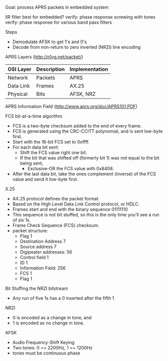 
Goal: process APRS packets in embedded system

IIR filter best for embedded?
verify: phase response screwing with tones
verify: phase response for various band pass filters

Steps
 * Demodulate AFSK to get 1's and 0's
 * Decode from non-return to zero inverted (NRZI) line encoding



APRS Layers (http://n1vg.net/packet/)

| OSI Layer | Description | Implementation |
|-----------|-------------|----------------|
| Network   | Packets     | APRS           |
| Data Link | Frames      | AX.25          |
| Physical  | Bits        | AFSK, NRZ      |


APRS Information Field (http://www.aprs.org/doc/APRS101.PDF)


FCS bit-at-a-time algorithm
 * FCS is a two-byte checksum added to the end of every frame.
 * FCS is generated using the CRC-CCITT polynomial, and is sent low-byte first.
 * Start with the 16-bit FCS set to 0xffff.
 * For each data bit sent:
   * Shift the FCS value right one bit.
   * If the bit that was shifted off (formerly bit 1) was not equal to the bit being sent,
     * Exclusive-OR the FCS value with 0x8408.
 * After the last data bit, take the ones complement (inverse) of the FCS value and send it low-byte first.


X.25
 * AX.25 protocol defines the packet format.
 * Based on the High Level Data Link Control protocol, or HDLC.
 * Frames start and end with the binary sequence 01111110
 * This sequence is not bit stuffed, so this is the only time you'll see a run of six 1s. 
 * Frame Check Sequence (FCS) checksum. 
 * packet structure: 
   * Flag 1
   * Destination Address 7
   * Source address 7
   * Digipeater addresses: 56
   * Control field 1
   * ID 1
   * Information Field: 256
   * FCS 1
   * Flag 1

Bit Stuffing the NRZI bitstream
 * Any run of five 1s has a 0 inserted after the fifth 1

NRZI
 * 0 is encoded as a change in tone, and 
 * 1 is encoded as no change in tone.

AFSK
 * Audio Frequency-Shift Keying
 * Two tones: 0 == 2200Hz, 1 == 1200Hz 
 * tones must be continuous phase
